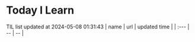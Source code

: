 # Today I Learn 
TIL list updated at 2024-05-08 01:31:43
| name | url | updated time |
| :--- | -- | -- |
